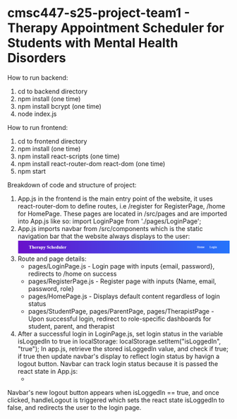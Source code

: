 # cmsc447-s25-project-team1 - Therapy Appointment Scheduler for Students with Mental Health Disorders

How to run backend:
1. cd to backend directory
2. npm install (one time)
3. npm install bcrypt (one time)
4. node index.js

How to run frontend: 
1. cd to frontend directory
2. npm install (one time)
3. npm install react-scripts (one time)
4. npm install react-router-dom react-dom (one time)
5. npm start

Breakdown of code and structure of project:
1. App.js in the frontend is the main entry point of the website, it uses react-router-dom to define routes, i.e 
/register for RegisterPage, /home for HomePage. These pages are located in /src/pages and are imported into App.js
like so: import LoginPage from './pages/LoginPage'; 
2. App.js imports navbar from /src/components which is the static navigation bar that the website always displays to the
user: ![navbar](readme_images/nav.png)
3. Route and page details:  
    * pages/LoginPage.js - Login page with inputs {email, password}, redirects to /home on success
    * pages/RegisterPage.js - Register page with inputs {Name, email, password, role}
    * pages/HomePage.js - Displays default content regardless of login status
    * pages/StudentPage, pages/ParentPage, pages/TherapistPage - Upon successful login, redirect to role-specific 
    dashboards for student, parent, and therapist
4. After a successful login in LoginPage.js, set login status in the variable isLoggedIn to true in localStorage: localStorage.setItem("isLoggedIn", "true"); 
In app.js, retrieve the stored isLoggedIn value, and check if true; if true then update navbar's display to reflect
login status by havign a logout button. Navbar can track login status because it is passed the react state in App.js:
    * <Navbar isLoggedIn={isLoggedIn} setIsLoggedIn={setIsLoggedIn} />
Navbar's new logout button appears when isLoggedIn == true, and once clicked, handleLogout is triggered which sets
the react state isLoggedIn to false, and redirects the user to the login page. 

